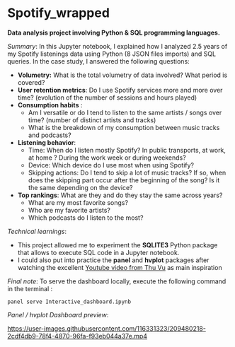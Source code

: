 # Spotify_wrapped

<b> Data analysis project involving Python & SQL programming languages. </b>

_Summary_: In this Jupyter notebook, I explained how I analyzed 2.5 years of my Spotify listenings data using Python (8 JSON files imports) and SQL queries. 
In the case study, I answered the following questions:
* <b>Volumetry:</b> What is the total volumetry of data involved? What period is covered?
* <b>User retention metrics</b>: Do I use Spotify services more and more over time? (evolution of the number of sessions and hours played)
* <b>Consumption habits</b> : 
  * Am I versatile or do I tend to listen to the same artists / songs over time? (number of distinct artists and tracks) 
  * What is the breakdown of my consumption between music tracks and podcasts?
* <b>Listening behavior</b>:
  * Time: When do I listen mostly Spotify? In public transports, at work, at home ? During the work week or during weekends?
  * Device: Which device do I use most when using Spotify?
  * Skipping actions: Do I tend to skip a lot of music tracks? If so, when does the skipping part occur after the beginning of the song? Is it the same depending on the device?
* <b>Top rankings</b>: What are they and do they stay the same across years?
  * What are my most favorite songs?
  * Who are my favorite artists?
  * Which podcasts do I listen to the most?
  
_Technical learnings_: 
* This project allowed me to experiment the **SQLITE3** Python package that allows to execute SQL code in a Jupyter notebook. 
* I could also put into practice the **panel** and **hvplot** packages after watching the excellent [Youtube video from Thu Vu](https://www.youtube.com/watch?v=uhxiXOTKzfs&t=26s&ab_channel=ThuVudataanalytics) as main inspiration

    
_Final note_: To serve the dashboard locally, execute the following command in the terminal :
```
panel serve Interactive_dashboard.ipynb
```

_Panel / hvplot Dashboard preview_:

https://user-images.githubusercontent.com/116331323/209480218-2cdf4db9-78f4-4870-96fa-f93eb044a37e.mp4


